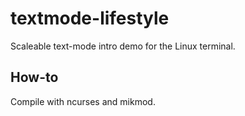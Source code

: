 # textmode-lifestyle
Scaleable text-mode intro demo for the Linux terminal.

## How-to
Compile with ncurses and mikmod.
